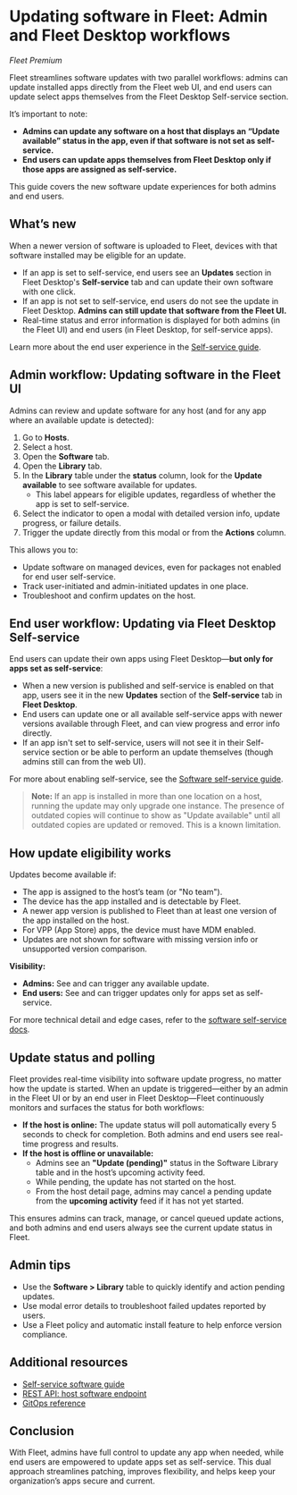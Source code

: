 # Updating software in Fleet: Admin and Fleet Desktop workflows

_Fleet Premium_

Fleet streamlines software updates with two parallel workflows: admins can update installed apps directly from the Fleet web UI, and end users can update select apps themselves from the Fleet Desktop Self-service section.

It’s important to note:
- **Admins can update any software on a host that displays an “Update available” status in the app, even if that software is not set as self-service.**
- **End users can update apps themselves from Fleet Desktop only if those apps are assigned as self-service.**

This guide covers the new software update experiences for both admins and end users.

## What’s new

When a newer version of software is uploaded to Fleet, devices with that software installed may be eligible for an update.

- If an app is set to self-service, end users see an **Updates** section in Fleet Desktop's **Self-service** tab and can update their own software with one click.
- If an app is not set to self-service, end users do not see the update in Fleet Desktop. **Admins can still update that software from the Fleet UI.**
- Real-time status and error information is displayed for both admins (in the Fleet UI) and end users (in Fleet Desktop, for self-service apps).

Learn more about the end user experience in the [Self-service guide](https://fleetdm.com/guides/software-self-service).

## Admin workflow: Updating software in the Fleet UI

Admins can review and update software for any host (and for any app where an available update is detected):

1. Go to **Hosts**.
2. Select a host.
3. Open the **Software** tab.
4. Open the **Library** tab.
5. In the **Library** table under the **status** column, look for the **Update available** to see software available for updates.  
   - This label appears for eligible updates, regardless of whether the app is set to self-service.
6. Select the indicator to open a modal with detailed version info, update progress, or failure details.
7. Trigger the update directly from this modal or from the **Actions** column.

This allows you to:
- Update software on managed devices, even for packages not enabled for end user self-service.
- Track user-initiated and admin-initiated updates in one place.
- Troubleshoot and confirm updates on the host.

## End user workflow: Updating via Fleet Desktop Self-service

End users can update their own apps using Fleet Desktop—**but only for apps set as self-service**:

- When a new version is published and self-service is enabled on that app, users see it in the new **Updates** section of the **Self-service** tab in **Fleet Desktop**.
- End users can update one or all available self-service apps with newer versions available through Fleet, and can view progress and error info directly.
- If an app isn't set to self-service, users will not see it in their Self-service section or be able to perform an update themselves (though admins still can from the web UI).

For more about enabling self-service, see the [Software self-service guide](https://fleetdm.com/guides/software-self-service).

> **Note:** If an app is installed in more than one location on a host, running the update may only upgrade one instance. The presence of outdated copies will continue to show as "Update available" until all outdated copies are updated or removed. This is a known limitation.

## How update eligibility works

Updates become available if:

- The app is assigned to the host’s team (or "No team").
- The device has the app installed and is detectable by Fleet.
- A newer app version is published to Fleet than at least one version of the app installed on the host.
- For VPP (App Store) apps, the device must have MDM enabled.
- Updates are not shown for software with missing version info or unsupported version comparison.

**Visibility:**
- **Admins:** See and can trigger any available update.
- **End users:** See and can trigger updates only for apps set as self-service.

For more technical detail and edge cases, refer to the [software self-service docs](https://fleetdm.com/guides/software-self-service).

## Update status and polling

Fleet provides real-time visibility into software update progress, no matter how the update is started. When an update is triggered—either by an admin in the Fleet UI or by an end user in Fleet Desktop—Fleet continuously monitors and surfaces the status for both workflows:

- **If the host is online:** The update status will poll automatically every 5 seconds to check for completion. Both admins and end users see real-time progress and results.
- **If the host is offline or unavailable:**  
  - Admins see an **"Update (pending)"** status in the Software Library table and in the host’s upcoming activity feed.
  - While pending, the update has not started on the host.
  - From the host detail page, admins may cancel a pending update from the **upcoming activity** feed if it has not yet started.

This ensures admins can track, manage, or cancel queued update actions, and both admins and end users always see the current update status in Fleet.

## Admin tips

- Use the **Software > Library** table to quickly identify and action pending updates.
- Use modal error details to troubleshoot failed updates reported by users.
- Use a Fleet policy and automatic install feature to help enforce version compliance.

## Additional resources

- [Self-service software guide](https://fleetdm.com/guides/software-self-service)
- [REST API: host software endpoint](https://fleetdm.com/docs/rest-api/rest-api#get-hosts-software)
- [GitOps reference](https://fleetdm.com/docs/using-fleet/gitops#software)

## Conclusion

With Fleet, admins have full control to update any app when needed, while end users are empowered to update apps set as self-service. This dual approach streamlines patching, improves flexibility, and helps keep your organization’s apps secure and current.


<meta name="articleTitle" value="Updating software in Fleet: Admin and Fleet Desktop workflows">
<meta name="authorFullName" value="Rachel Perkins">
<meta name="authorGitHubUsername" value="rachelelysia">
<meta name="category" value="guides">
<!-- TODO: Confirm publish date -->
<meta name="publishedOn" value="2025-08-01">
<!-- TODO: Add image -->
<meta name="articleImageUrl" value="../website/assets/images/articles/building-an-effective-dashboard-with-fleet-rest-api-flask-and-plotly@2x.jpg">
<meta name="description" value="Learn how to update software as an admin via the Fleet UI or as an end user through Fleet Desktop.">
